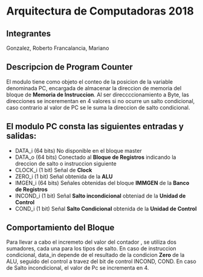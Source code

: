 # Arquitectura de Computadoras 2018
## Integrantes
Gonzalez, Roberto
Francalancia, Mariano

## Descripcion de Program Counter
 El modulo tiene como objeto el conteo de la posicion de la variable denominada PC, encargada de almacenar la direccion de memoria del bloque de **Memoria de Instruccion**.
 Al ser direccccionamiento a Byte, las direcciones se incerementan en 4 valores si no ocurre un salto condicional, caso contrario al valor de PC se le suma la direccion de salto condicional.
## El modulo PC consta las siguientes entradas y salidas:

 * DATA_i (64 bits) No disponible en el bloque master
 * DATA_o (64 bits) Conectado al **Bloque de Registros** indicando la dreccion de salto o instruccion siguiente
 * CLOCK_i (1 bit) Señal de **Clock**
 * ZERO_i (1 bit) Señal obtenida de la **ALU**
 * IMGEN_i (64 bits) Señales obtenidas del bloque **IMMGEN** de la **Banco de Registros**
 * INCOND_i (1 bit) Señal **Salto incondicional** obteniad de la **Unidad de Control**
 * COND_i (1 bit) Señal **Salto Condicional** obtenida de la **Unidad de Control**
 
 ## Comportamiento del Bloque
 Para llevar a cabo el incremeto del valor del contador , se utiliza dos sumadores, cada una para los tipos de salto. En caso de instruccion condicional, data_in depende de el resultado de la condicion **Zero**  de la ALU,  seguido del control a travez del bit de control INCOND, COND.
 En caso de Salto incondicional, el valor de Pc se incrementa en 4.
